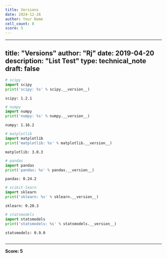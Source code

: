```yaml
---
title: Versions
date: 2024-12-26
author: Your Name
cell_count: 8
score: 5
---
```


---
title: "Versions"
author: "Rj"
date: 2019-04-20
description: "List Test"
type: technical_note
draft: false
---

```python
# scipy
import scipy
print('scipy: %s' % scipy.__version__)
```

    scipy: 1.2.1



```python
# numpy
import numpy
print('numpy: %s' % numpy.__version__)
```

    numpy: 1.16.2



```python
# matplotlib
import matplotlib
print('matplotlib: %s' % matplotlib.__version__)
```

    matplotlib: 3.0.3



```python
# pandas
import pandas
print('pandas: %s' % pandas.__version__)
```

    pandas: 0.24.2



```python
# scikit-learn
import sklearn
print('sklearn: %s' % sklearn.__version__)
```

    sklearn: 0.20.3



```python
# statsmodels
import statsmodels
print('statsmodels: %s' % statsmodels.__version__)
```

    statsmodels: 0.9.0



```python

```


---
**Score: 5**